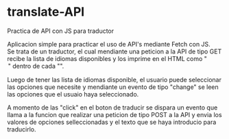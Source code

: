 # translate-API
Practica de API con JS para traductor

Aplicacion simple para practicar el uso de API's mediante Fetch con JS.
<br>
Se trata de un traductor, el cual mendiante una peticion a la API de tipo GET recibe la lista de idiomas disponibles y los imprime en el HTML como "<option>" dentro de cada "<select>".

Luego de tener las lista de idiomas disponible, el usuario puede seleccionar las opciones que necesite y mendiante un evento de tipo "change" se leen las opciones que el usuaio haya seleccionado.

A momento de las "click"  en el boton de traducir se dispara un evento que llama a la funcion que realizar una peticion de tipo POST a la API y envia los valores de opciones selleccionadas y el texto que se haya introducio para traducirlo.
  
